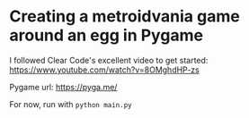 # Creating a metroidvania game around an egg in Pygame

I followed Clear Code's excellent video to get started: https://www.youtube.com/watch?v=8OMghdHP-zs

Pygame url: https://pyga.me/

For now, run with `python main.py`
